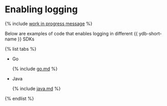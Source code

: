 # Enabling logging

{% include [work in progress message](../../_includes/addition.md) %}

Below are examples of code that enables logging in different {{ ydb-short-name }} SDKs

{% list tabs %}

- Go

  {% include [go.md](logs/go.md) %}

- Java

  {% include [java.md](logs/java.md) %}

{% endlist %}


